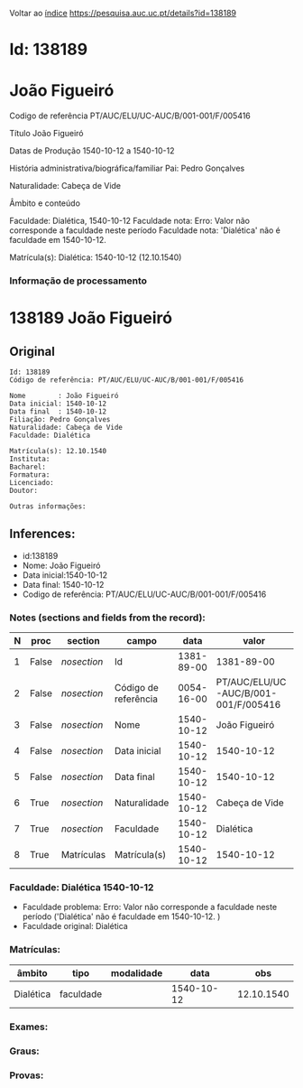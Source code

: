 
Voltar ao [índice](00%20Lista.md)
https://pesquisa.auc.uc.pt/details?id=138189

# Id: 138189
# João Figueiró

Codigo de referência
PT/AUC/ELU/UC-AUC/B/001-001/F/005416

Título
João Figueiró

Datas de Produção
1540-10-12 a 1540-10-12

História administrativa/biográfica/familiar
Pai: Pedro Gonçalves

Naturalidade: Cabeça de Vide


Âmbito e conteúdo

Faculdade: Dialética, 1540-10-12 
Faculdade nota: Erro: Valor não corresponde a faculdade neste período
Faculdade nota: 'Dialética' não é faculdade em 1540-10-12.  

Matrícula(s):
Dialética: 1540-10-12 (12.10.1540)


### Informação de processamento
# 138189 João Figueiró

## Original
```
Id: 138189
Código de referência: PT/AUC/ELU/UC-AUC/B/001-001/F/005416

Nome        : João Figueiró
Data inicial: 1540-10-12
Data final  : 1540-10-12
Filiação: Pedro Gonçalves
Naturalidade: Cabeça de Vide
Faculdade: Dialética

Matrícula(s): 12.10.1540
Instituta: 
Bacharel: 
Formatura: 
Licenciado:
Doutor:

Outras informações:

```
## Inferences:
* id:138189
* Nome: João Figueiró
* Data inicial:1540-10-12
* Data final: 1540-10-12
* Codigo de referência: PT/AUC/ELU/UC-AUC/B/001-001/F/005416

### Notes (sections and fields from the record):
|N  |proc   |section      |campo                 |data        |valor                                 |obs         |
|---|-------|-------------|----------------------|------------|--------------------------------------|------------|
|1  |False  |*nosection*  |Id                    |1381-89-00  |1381-89-00                            |138189      |
|2  |False  |*nosection*  |Código de referência  |0054-16-00  |PT/AUC/ELU/UC-AUC/B/001-001/F/005416  |            |
|3  |False  |*nosection*  |Nome                  |1540-10-12  |João Figueiró                         |            |
|4  |False  |*nosection*  |Data inicial          |1540-10-12  |1540-10-12                            |1540-10-12  |
|5  |False  |*nosection*  |Data final            |1540-10-12  |1540-10-12                            |1540-10-12  |
|6  |True   |*nosection*  |Naturalidade          |1540-10-12  |Cabeça de Vide                        |            |
|7  |True   |*nosection*  |Faculdade             |1540-10-12  |Dialética                             |            |
|8  |True   |Matrículas   |Matrícula(s)          |1540-10-12  |1540-10-12                            |12.10.1540  |
### Faculdade: Dialética 1540-10-12 
* Faculdade problema: Erro: Valor não corresponde a faculdade neste período ('Dialética' não é faculdade em 1540-10-12.  )
* Faculdade original: Dialética

### Matrículas:
|âmbito     |tipo       |modalidade|data        |obs         |
|-----------|-----------|----------|------------|------------|
|Dialética  |faculdade  |          |1540-10-12  |12.10.1540  |

### Exames:

### Graus:

### Provas:


